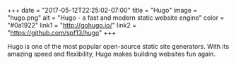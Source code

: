+++
date = "2017-05-12T22:25:02-07:00"
title = "Hugo"
image = "hugo.png"
alt = "Hugo - a fast and modern static website engine"
color = "#0a1922"
link1 = "http://gohugo.io/"
link2 = "https://github.com/spf13/hugo"
+++

Hugo is one of the most popular open-source static site generators. 
With its amazing speed and flexibility, Hugo makes building websites fun again.